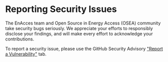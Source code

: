# Reporting Security Issues

The EnAcces team and Open Source in Energy Access (OSEA) community take security bugs seriously. We appreciate your efforts to responsibly disclose your findings, and will make every effort to acknowledge your contributions.

To report a security issue, please use the GitHub Security Advisory ["Report a Vulnerability"](https://github.com/EnAccess/OpenPAYGO-php/security/advisories/new) tab.
